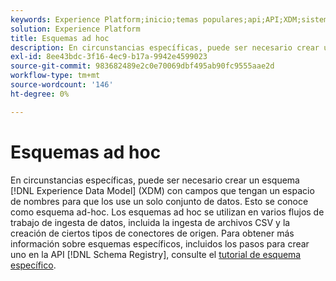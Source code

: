 ```yaml
---
keywords: Experience Platform;inicio;temas populares;api;API;XDM;sistema XDM;modelo de datos de experiencia;modelo de datos de experiencia;modelo de datos de experiencia;modelo de datos;modelo de datos;modelo de datos;registro de esquemas;registro de esquemas;ad hoc;ad hoc;ad hoc;ad hoc;ad hoc;ad hoc;ad hoc;
solution: Experience Platform
title: Esquemas ad hoc
description: En circunstancias específicas, puede ser necesario crear un esquema XDM con campos que tengan un espacio de nombres para su uso solamente por un único conjunto de datos. Esto se conoce como esquema ad-hoc.
exl-id: 8ee43bdc-3f16-4ec9-b17a-9942e4599023
source-git-commit: 983682489e2c0e70069dbf495ab90fc9555aae2d
workflow-type: tm+mt
source-wordcount: '146'
ht-degree: 0%

---
```


# Esquemas ad hoc

En circunstancias específicas, puede ser necesario crear un esquema [!DNL Experience Data Model] (XDM) con campos que tengan un espacio de nombres para que los use un solo conjunto de datos. Esto se conoce como esquema ad-hoc. Los esquemas ad hoc se utilizan en varios flujos de trabajo de ingesta de datos, incluida la ingesta de archivos CSV y la creación de ciertos tipos de conectores de origen. Para obtener más información sobre esquemas específicos, incluidos los pasos para crear uno en la API [!DNL Schema Registry], consulte el [tutorial de esquema específico](../tutorials/ad-hoc.md).
